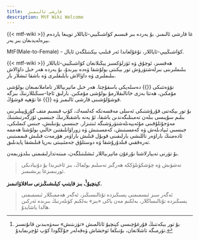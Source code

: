 ```yaml
---
title:  قارشى ئالىمىز
description: MtF Wiki Welcome
---
```


{{< mtf-wiki >}} غا قارشى ئالىمىز. بۇ يەردە بىر قىسىم كۋاشىڭبيې-ئاياللار توپىغا ياردەم بېرەلەيدىغان بىر يەر.

MtF(Male-to-Female) - كۋاشىڭبيې-ئاياللار، تۇغۇلغاندا ئەر قىلىپ بېكىتىلگەن ئايال.

{{< mtf-wiki >}} ھەقسىز، ئوچۇق ۋە ئۈزلۈكسىز يېڭىلانغان كۋاشىڭبيې-ئاياللار بىلىملىرىنى بىرلەشتۈرۈش تور بېكىتى بولۇشقا ۋەدە بېرىدۇ، بۇ يەردە ھەر خىل داۋالاش بىلىملىرى ۋە داۋالاش بايلىقلىرى ۋە باشقا ئىشلار بار.

نۆۋەتتىكى {{<mtf-wiki>}} دەسلەپكى باسقۇچتا. ھەر خىل ماتېرىياللار تاماملانمىغان بولۇشى مۇمكىن، ھەتتا بەزى خاتالىقلارمۇ بولۇشى مۇمكىن. بارلىق ئاچا-سىڭىللارنىڭ بىزگە قوشۇلۇشىنى قارشى ئالىمىز ۋە {{<mtf-wiki>}} غا تۆھپە قوشۇڭ.

بۇ تور بېكەتنى قۇرۇشتىكى ئەسلى مەقسەتكە كەلسەك، كۆپ قىسىم متف گۇرۇپپىلىرىنى بىلىم سۇپىسى بىلەن تەمىنلىگەندىن باشقا، ئۇ يەنە باشقىلارنىڭ جىنسىي ئۆزگەرتىشنىڭ مەۋجۇتلۇقىنى مۇئەييەنلەشتۈرۈشىگە ئىنتىزار. جىنسىي يۆنىلىش، جىنس كىملىكى، جىنسىي ئىپادىلەش ۋە كەمسىتىش، كەمسىتىش ۋە زوراۋانلىقتىن خالىي بولۇشتا ھەممە ئادەمنىڭ باراۋەر تاللىشى بارلىقىنى قوبۇل قىلىش باراۋەر ھۆرمەت قىلىش قىممىتىنى تەرەققىي قىلدۇرۇشقا ۋە دوستلۇق جەمئىيىتى بەرپا قىلىشقا پايدىلىق.

بۇ تۈرنى تەييارلاشتا نۇرغۇن ماتېرىياللار ئىشلىتىلگەن، مىننەتدارلىقىمنى بىلدۈرىمەن.

> تەشۋىش ۋە چۈشكۈنلۈككە ھەرگىز تەسلىم بولماڭ، بىز ئاخىرىدا بۇ دۇنيادىكى ئورنىمىزغا ېرىشىمىز.

**كېنچيۇ[^3]، بىز قايتىپ كېلىشىڭىزنى ساقلاۋاتىمىز.**

> ئەگەر سىز ئىسمىمنى ېسىڭىزدە تۇتالىسىڭىز، ئەگەر ھەممىڭلار ئىسمىمنى ېسىڭىزدە تۇتالىساڭلار، بەلكىم مەن ياكى «بىز» بەلكىم كۈنلەرنىڭ بىرىدە ئەركىن ھالدا ياشايدۇ.

[^2]: <https://github.com/mtf-wiki>
[^3]: بۇ تور بېكەتنىڭ قۇرغۇچىسى كېنچيۇ ئاتالمىش ​​«تۈزىتىش» سەۋەبىدىن قانۇنسىز تۈرمىگە تاشلانغان، بۇنىڭغا ئوخشاش ۋەقەلەر جۇڭگودا كۆپ ئۇچرىمايدۇ.
